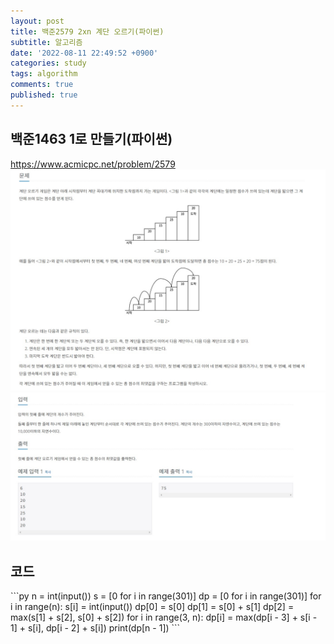 ```yaml
---
layout: post
title: 백준2579 2xn 계단 오르기(파이썬)
subtitle: 알고리즘
date: '2022-08-11 22:49:52 +0900'
categories: study
tags: algorithm
comments: true
published: true
---
```

## 백준1463 1로 만들기(파이썬)
<a href="https://www.acmicpc.net/problem/2579">https://www.acmicpc.net/problem/2579</a>
<img src="/assets/img/baek2579-1.jpg" title="baek2579-1.jpg" alt="baek2579-1.jpg"/><br>
<img src="/assets/img/baek2579-2.jpg" title="baek2579-2.jpg" alt="baek2579-2.jpg"/><br>
<h2>코드</h2>
```py
n = int(input())
s = [0 for i in range(301)]
dp = [0 for i in range(301)]
for i in range(n):
    s[i] = int(input())
dp[0] = s[0]
dp[1] = s[0] + s[1]
dp[2] = max(s[1] + s[2], s[0] + s[2])
for i in range(3, n):
    dp[i] = max(dp[i - 3] + s[i - 1] + s[i], dp[i - 2] + s[i])
print(dp[n - 1])
```




